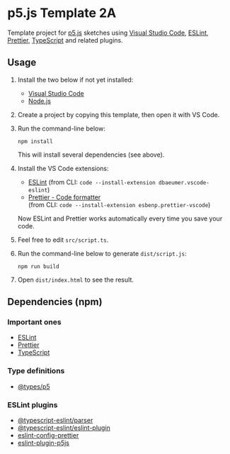 # p5.js Template 2A

Template project for [p5.js](https://p5js.org/) sketches using [Visual Studio Code](https://code.visualstudio.com/), [ESLint](https://eslint.org/), [Prettier](https://prettier.io/), [TypeScript](https://www.typescriptlang.org/) and related plugins.

## Usage

1. Install the two below if not yet installed:
    - [Visual Studio Code](https://code.visualstudio.com/)
    - [Node.js](https://nodejs.org/)

2. Create a project by copying this template, then open it with VS Code.

3. Run the command-line below:

    ```shell
    npm install
    ```

    This will install several dependencies (see above).

4. Install the VS Code extensions:
    - [ESLint](https://marketplace.visualstudio.com/items?itemName=dbaeumer.vscode-eslint)
    (from CLI: `code --install-extension dbaeumer.vscode-eslint`)
    - [Prettier - Code formatter](https://marketplace.visualstudio.com/items?itemName=esbenp.prettier-vscode)  
    (from CLI: `code --install-extension esbenp.prettier-vscode`)

    Now ESLint and Prettier works automatically every time you save your code.

5. Feel free to edit `src/script.ts`.
6. Run the command-line below to generate `dist/script.js`:

    ```shell
    npm run build
    ```

7. Open `dist/index.html` to see the result.

## Dependencies (npm)

### Important ones

- [ESLint](https://www.npmjs.com/package/eslint)
- [Prettier](https://www.npmjs.com/package/prettier)
- [TypeScript](https://www.npmjs.com/package/typescript)

### Type definitions

- [@types/p5](https://www.npmjs.com/package/@types/p5)

### ESLint plugins

- [@typescript-eslint/parser](https://www.npmjs.com/package/@typescript-eslint/parser)
- [@typescript-eslint/eslint-plugin](https://www.npmjs.com/package/@typescript-eslint/eslint-plugin)
- [eslint-config-prettier](https://www.npmjs.com/package/eslint-config-prettier)
- [eslint-plugin-p5js](https://www.npmjs.com/package/eslint-plugin-p5js)
